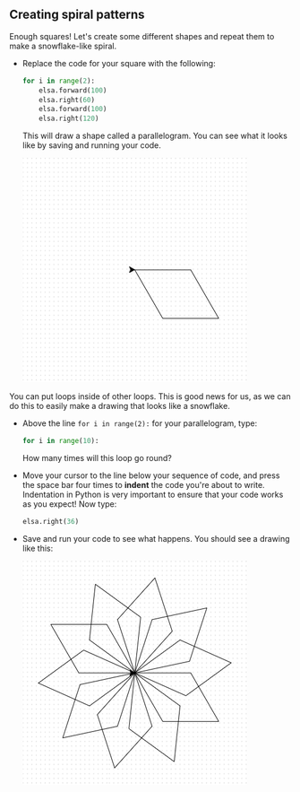 ## Creating spiral patterns

Enough squares! Let's create some different shapes and repeat them to make a snowflake-like spiral.

- Replace the code for your square with the following:

  ```python
  for i in range(2):
      elsa.forward(100)
      elsa.right(60)
      elsa.forward(100)
      elsa.right(120)
  ```
  
  This will draw a shape called a parallelogram. You can see what it looks like by saving and running your code.
  
  ![](images/parallelogram.png)

You can put loops inside of other loops. This is good news for us, as we can do this to easily make a drawing that looks like a snowflake.

- Above the line `for i in range(2):` for your parallelogram, type:

  ```python
  for i in range(10):
  ```
  
  How many times will this loop go round?

- Move your cursor to the line below your sequence of code, and press the space bar four times to **indent** the code you're about to write. Indentation in Python is very important to ensure that your code works as you expect! Now type:

  ```python
  elsa.right(36)
  ```

- Save and run your code to see what happens. You should see a drawing like this:  
  
  ![](images/snowflake1.png)
  
